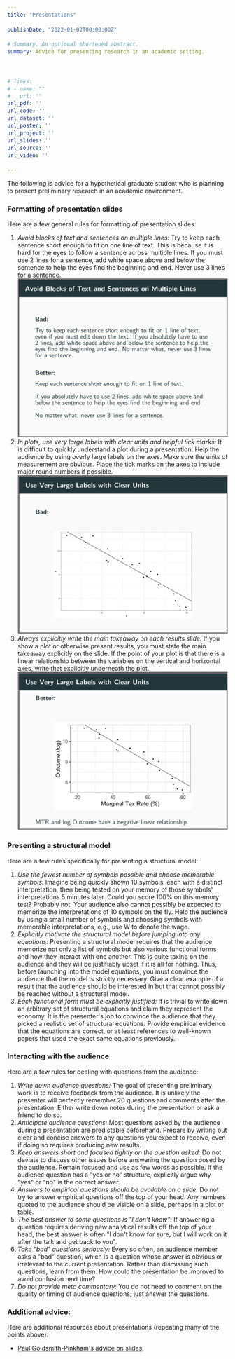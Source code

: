 ```yaml
---
title: "Presentations"

publishDate: "2022-01-02T00:00:00Z"

# Summary. An optional shortened abstract.
summary: Advice for presenting research in an academic setting.



# links:
# - name: ""
#   url: ""
url_pdf: ''
url_code: ''
url_dataset: ''
url_poster: ''
url_project: ''
url_slides: ''
url_source: ''
url_video: ''

---
```



The following is advice for a hypothetical graduate student who is planning to present preliminary research in an academic environment. 


### Formatting of presentation slides

Here are a few general rules for formatting of presentation slides:

1. *Avoid blocks of text and sentences on multiple lines:* Try to keep each sentence short enough to fit on one line of text. This is because it is hard for the eyes to follow a sentence across multiple lines. If you must use 2 lines for a sentence, add white space above and below the sentence to help the eyes find the beginning and end. Never use 3 lines for a sentence. ![blocksoftext](blocks_of_text.png)
2. *In plots, use very large labels with clear units and helpful tick marks:* It is difficult to quickly understand a plot during a presentation. Help the audience by using overly large labels on the axes. Make sure the units of measurement are obvious. Place the tick marks on the axes to include major round numbers if possible. ![badlabels](bad_labels.png)
3. *Always explicitly write the main takeaway on each results slide:* If you show a plot or otherwise present results, you must state the main takeaway explicitly on the slide. If the point of your plot is that there is a linear relationship between the variables on the vertical and horizontal axes, write that explicitly underneath the plot. ![betterlabels](better_labels.png)


### Presenting a structural model

Here are a few rules specifically for presenting a structural model:

1. *Use the fewest number of symbols possible and choose memorable symbols:* Imagine being quickly shown 10 symbols, each with a distinct interpretation, then being tested on your memory of those symbols' interpretations 5 minutes later. Could you score 100% on this memory test? Probably not. Your audience also cannot possibly be expected to memorize the interpretations of 10 symbols on the fly. Help the audience by using a small number of symbols and choosing symbols with memorable interpretations, e.g., use W to denote the wage.
2. *Explicitly motivate the structural model before jumping into any equations:* Presenting a structural model requires that the audience memorize not only a list of symbols but also various functional forms and how they interact with one another. This is quite taxing on the audience and they will be justifiably upset if it is all for nothing. Thus, before launching into the model equations, you must convince the audience that the model is strictly necessary. Give a clear example of a result that the audience should be interested in but that cannot possibly be reached without a structural model.
3. *Each functional form must be explicitly justified:* It is trivial to write down an arbitrary set of structural equations and claim they represent the economy. It is the presenter's job to convince the audience that they picked a realistic set of structural equations. Provide empirical evidence that the equations are correct, or at least references to well-known papers that used the exact same equations previously.


### Interacting with the audience

Here are a few rules for dealing with questions from the audience:

1. *Write down audience questions:* The goal of presenting preliminary work is to receive feedback from the audience. It is unlikely the presenter will perfectly remember 20 questions and comments after the presentation. Either write down notes during the presentation or ask a friend to do so. 
2. *Anticipate audience questions:* Most questions asked by the audience during a presentation are predictable beforehand. Prepare by writing out clear and concise answers to any questions you expect to receive, even if doing so requires producing new results.
3. *Keep answers short and focused tightly on the question asked:* Do not deviate to discuss other issues before answering the question posed by the audience. Remain focused and use as few words as possible. If the audience question has a "yes or no" structure, explicitly argue why "yes" or "no" is the correct answer.
4. *Answers to empirical questions should be available on a slide:* Do not try to answer empirical questions off the top of your head. Any numbers quoted to the audience should be visible on a slide, perhaps in a plot or table.
5. *The best answer to some questions is "I don't know":* If answering a question requires deriving new analytical results off the top of your head, the best answer is often "I don't know for sure, but I will work on it after the talk and get back to you". 
6. *Take "bad" questions seriously:* Every so often, an audience member asks a "bad" question, which is a question whose answer is obvious or irrelevant to the current presentation. Rather than dismissing such questions, learn from them. How could the presentation be improved to avoid confusion next time?
7. *Do not provide meta commentary:* You do not need to comment on the quality or timing of audience questions; just answer the questions.


### Additional advice:

Here are additional resources about presentations (repeating many of the points above):

- [Paul Goldsmith-Pinkham's advice on slides](https://github.com/paulgp/beamer-tips/blob/master/slides.pdf).



